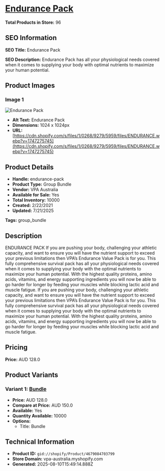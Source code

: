 # [Endurance Pack](https://vpa-australia.myshopify.com/products/endurance-pack)

**Total Products in Store:** 96

## SEO Information

**SEO Title:** Endurance Pack

**SEO Description:** Endurance Pack has all your physiological needs covered when it comes to supplying your body with optimal nutrients to maximize your human potential.

## Product Images

### Image 1
![Endurance Pack](https://cdn.shopify.com/s/files/1/0268/9279/5959/files/ENDURANCE.webp?v=1747275745)

- **Alt Text:** Endurance Pack
- **Dimensions:** 1024 x 1024px
- **URL:** [https://cdn.shopify.com/s/files/1/0268/9279/5959/files/ENDURANCE.webp?v=1747275745](https://cdn.shopify.com/s/files/1/0268/9279/5959/files/ENDURANCE.webp?v=1747275745)

## Product Details

- **Handle:** endurance-pack
- **Product Type:** Group Bundle
- **Vendor:** VPA Australia
- **Available for Sale:** Yes
- **Total Inventory:** 10000
- **Created:** 2/22/2021
- **Updated:** 7/21/2025

**Tags:** group_bundle

## Description

ENDURANCE PACK If you are pushing your body, challenging your athletic capacity, and want to ensure you will have the nutrient support to exceed your previous limitations then VPA’s Endurance Value Pack is for you. This fully comprehensive survival pack has all your physiological needs covered when it comes to supplying your body with the optimal nutrients to maximize your human potential. With the highest quality proteins, amino acids, vitamins, and energy supporting ingredients you will now be able to go harder for longer by feeding your muscles while blocking lactic acid and muscle fatigue. If you are pushing your body, challenging your athletic capacity, and want to ensure you will have the nutrient support to exceed your previous limitations then VPA’s Endurance Value Pack is for you. This fully comprehensive survival pack has all your physiological needs covered when it comes to supplying your body with the optimal nutrients to maximize your human potential. With the highest quality proteins, amino acids, vitamins, and energy supporting ingredients you will now be able to go harder for longer by feeding your muscles while blocking lactic acid and muscle fatigue.

## Pricing

**Price:** AUD 128.0

## Product Variants

### Variant 1: [Bundle](https://vpa-australia.myshopify.com/products/endurance-pack)

- **Price:** AUD 128.0
- **Compare at Price:** AUD 150.0
- **Available:** Yes
- **Quantity Available:** 10000
- **Options:**
  - Title: Bundle

## Technical Information

- **Product ID:** `gid://shopify/Product/4679084703799`
- **Store Domain:** vpa-australia.myshopify.com
- **Generated:** 2025-08-10T15:49:14.888Z

